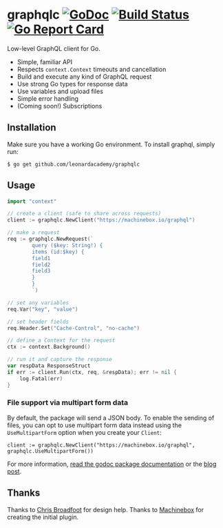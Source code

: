 # graphqlc [![GoDoc](https://godoc.org/github.com/leonardacademy/graphqlc?status.png)](http://godoc.org/github.com/leonardacademy/graphqlc) [![Build Status](https://travis-ci.org/leonardacademy/graphqlc.svg?branch=master)](https://travis-ci.org/leonardacademy/graphqlc) [![Go Report Card](https://goreportcard.com/badge/github.com/leonardacademy/graphqlc)](https://goreportcard.com/report/github.com/leonardacademy/graphqlc)

Low-level GraphQL client for Go.

* Simple, familiar API
* Respects `context.Context` timeouts and cancellation
* Build and execute any kind of GraphQL request
* Use strong Go types for response data
* Use variables and upload files
* Simple error handling
* (Coming soon!) Subscriptions

## Installation
Make sure you have a working Go environment. To install graphql, simply run:

```
$ go get github.com/leonardacademy/graphqlc
```

## Usage

```go
import "context"

// create a client (safe to share across requests)
client := graphqlc.NewClient("https://machinebox.io/graphql")

// make a request
req := graphqlc.NewRequest(`
        query ($key: String!) {
        items (id:$key) {
        field1
        field2
        field3
        }
        }
        `)

// set any variables
req.Var("key", "value")

// set header fields
req.Header.Set("Cache-Control", "no-cache")

// define a Context for the request
ctx := context.Background()

// run it and capture the response
var respData ResponseStruct
if err := client.Run(ctx, req, &respData); err != nil {
    log.Fatal(err)
}
```

### File support via multipart form data

By default, the package will send a JSON body. To enable the sending of files, you can opt to
use multipart form data instead using the `UseMultipartForm` option when you create your `Client`:

```
client := graphqlc.NewClient("https://machinebox.io/graphql", graphqlc.UseMultipartForm())
```

For more information, [read the godoc package documentation](http://godoc.org/github.com/leonardacademy/graphqlc) or the [blog post](https://blog.machinebox.io/a-graphqlc-library-for-go-5bffd0455878).

## Thanks

Thanks to [Chris Broadfoot](https://github.com/broady) for design help.
Thanks to [Machinebox](https://github.com/machinebox) for creating the initial plugin.
